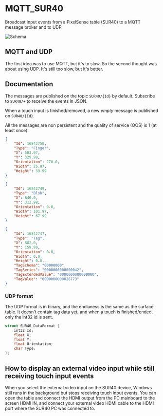 # MQTT_SUR40
Broadcast input events from a PixelSense table (SUR40) to a MQTT message broker and to UDP.

![Schema](https://cloud.githubusercontent.com/assets/45740/23794427/b90384e2-0598-11e7-92a9-cb9c8d329442.png)

## MQTT and UDP

The first idea was to use MQTT, but it's to slow. So the second thought was about using UDP. It's still too slow, but it's better.

## Documentation

The messages are published on the topic `SUR40/{Id}` by default. Subscribe to `SUR40/+` to receive the events in JSON.

When a touch input is finished/removed, a new *empty* message is published on `SUR40/{Id}`.

All the messages are non persistent and the quality of service (QOS) is 1 (at least once).

```json
{
    "Id": 16842750,
    "Type": "Finger",
    "X": 583.97,
    "Y": 329.99,
    "Orientation": 270.0,
    "Width": 25.97,
    "Height": 39.99
}
```

```json
{
    "Id": 16842749,
    "Type": "Blob",
    "X": 640.0,
    "Y": 313.98,
    "Orientation": 0.0,
    "Width": 101.97,
    "Height": 67.99
}
```

```json
{
    "Id": 16842747,
    "Type": "Tag",
    "X": 882.0,
    "Y": 159.99,
    "Orientation": 0.0,
    "Width": 0.0,
    "Height": 0.0,
    "TagSchema": "00000000",
    "TagSeries": "0000000000000042",
    "TagExtendedValue": "0000000000000000",
    "TagValue": "0000000000026773"
}
```

### UDP format

The UDP format is in binary, and the endianess is the same as the surface table. It doesn't contain tag data yet, and when a touch is finished/ended, only the int32 id is sent.

```c
struct SUR40_DataFormat {
	int32 Id;
	float X;
	float Y;
	float Orientation;
	char Type;
};
```

## How to display an external video input while still receiving touch input events

When you select the external video input on the SUR40 device, Windows still runs in the background but stops receiving touch input events. You can open the table and connect the HDMI output from the PC mainboard to the screen HDMI IN, and connect your external video HDMI cable to the HDMI port where the SUR40 PC was connected to.

